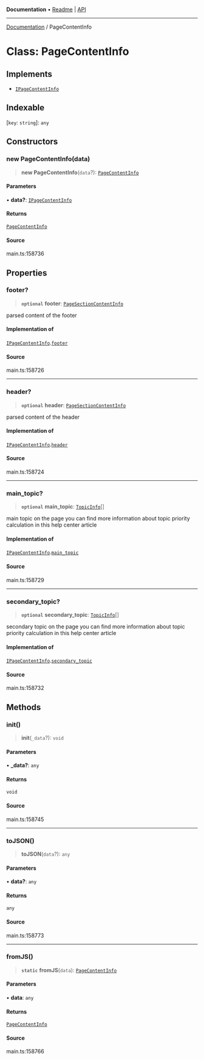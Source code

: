 **Documentation** • [Readme](../README.md) \| [API](../globals.md)

***

[Documentation](../README.md) / PageContentInfo

# Class: PageContentInfo

## Implements

- [`IPageContentInfo`](../interfaces/IPageContentInfo.md)

## Indexable

 \[`key`: `string`\]: `any`

## Constructors

### new PageContentInfo(data)

> **new PageContentInfo**(`data`?): [`PageContentInfo`](PageContentInfo.md)

#### Parameters

• **data?**: [`IPageContentInfo`](../interfaces/IPageContentInfo.md)

#### Returns

[`PageContentInfo`](PageContentInfo.md)

#### Source

main.ts:158736

## Properties

### footer?

> **`optional`** **footer**: [`PageSectionContentInfo`](PageSectionContentInfo.md)

parsed content of the footer

#### Implementation of

[`IPageContentInfo`](../interfaces/IPageContentInfo.md).[`footer`](../interfaces/IPageContentInfo.md#footer)

#### Source

main.ts:158726

***

### header?

> **`optional`** **header**: [`PageSectionContentInfo`](PageSectionContentInfo.md)

parsed content of the header

#### Implementation of

[`IPageContentInfo`](../interfaces/IPageContentInfo.md).[`header`](../interfaces/IPageContentInfo.md#header)

#### Source

main.ts:158724

***

### main\_topic?

> **`optional`** **main\_topic**: [`TopicInfo`](TopicInfo.md)[]

main topic on the page
you can find more information about topic priority calculation in this help center article

#### Implementation of

[`IPageContentInfo`](../interfaces/IPageContentInfo.md).[`main_topic`](../interfaces/IPageContentInfo.md#main_topic)

#### Source

main.ts:158729

***

### secondary\_topic?

> **`optional`** **secondary\_topic**: [`TopicInfo`](TopicInfo.md)[]

secondary topic on the page
you can find more information about topic priority calculation in this help center article

#### Implementation of

[`IPageContentInfo`](../interfaces/IPageContentInfo.md).[`secondary_topic`](../interfaces/IPageContentInfo.md#secondary_topic)

#### Source

main.ts:158732

## Methods

### init()

> **init**(`_data`?): `void`

#### Parameters

• **\_data?**: `any`

#### Returns

`void`

#### Source

main.ts:158745

***

### toJSON()

> **toJSON**(`data`?): `any`

#### Parameters

• **data?**: `any`

#### Returns

`any`

#### Source

main.ts:158773

***

### fromJS()

> **`static`** **fromJS**(`data`): [`PageContentInfo`](PageContentInfo.md)

#### Parameters

• **data**: `any`

#### Returns

[`PageContentInfo`](PageContentInfo.md)

#### Source

main.ts:158766
